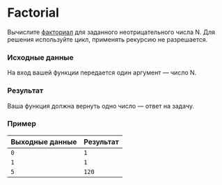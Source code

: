 # Factorial

Вычислите [факториал](https://ru.wikipedia.org/wiki/Факториал) для заданного неотрицательного числа N. Для решения
используйте цикл, применять рекурсию не разрешается.

### Исходные данные
На вход вашей функции передается один аргумент — число N.

### Результат
Ваша функция должна вернуть одно число — ответ на задачу.

### Пример
 
| Выходные данные | Результат |
|-----------------|-----------|
| `0`             | `1`       |
| `1`             | `1`       |
| `5`             | `120`     |
